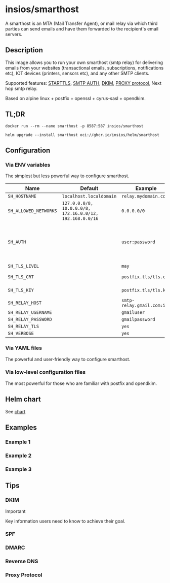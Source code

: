 # insios/smarthost

A smarthost is an MTA (Mail Transfer Agent), or mail relay via which third
parties can send emails and have them forwarded to the recipient's email
servers.

## Description

This image allows you to run your own smarthost (smtp relay) for delivering
emails from your websites (transactional emails, subscriptions, notifications
etc), IOT devices (printers, sensors etc), and any other SMTP clients.

Supported features:
    [STARTTLS](https://en.wikipedia.org/wiki/STARTTLS),
    [SMTP AUTH](https://en.wikipedia.org/wiki/SMTP_Authentication),
    [DKIM](https://en.wikipedia.org/wiki/DomainKeys_Identified_Mail),
    [PROXY protocol](https://www.haproxy.org/download/1.8/doc/proxy-protocol.txt),
    Next hop smtp relay.

Based on alpine linux + postfix + openssl + cyrus-sasl + opendkim.

## TL;DR

```shell
docker run --rm --name smarthost -p 8587:587 insios/smarthost
```

```shell
helm upgrade --install smarthost oci://ghcr.io/insios/helm/smarthost
```

## Configuration

### Via ENV variables

The simplest but less powerful way to configure smarthost.

| Name | Default | Example | Description |
| ---- | ------- | ------- | ----------- |
| `SH_HOSTNAME`         | `localhost.localdomain`   | `relay.mydomain.com`          |  |
| `SH_ALLOWED_NETWORKS` | `127.0.0.0/8, 10.0.0.0/8, 172.16.0.0/12, 192.168.0.0/16`  | `0.0.0.0/0` |  |
| `SH_AUTH`             |                           | `user:password`               | Colon separated username and password for smtp clients authorization |
| `SH_TLS_LEVEL`        |                           | `may`                         | `may` or `encrypt` |
| `SH_TLS_CRT`          |                           | `postfix.tls/tls.crt`         | relative to `/etc/smarthost` |
| `SH_TLS_KEY`          |                           | `postfix.tls/tls.key`         | relative to `/etc/smarthost` |
| `SH_RELAY_HOST`       |                           | `smtp-relay.gmail.com:587`    |  |
| `SH_RELAY_USERNAME`   |                           | `gmailuser`                   |  |
| `SH_RELAY_PASSWORD`   |                           | `gmailpassword`               |  |
| `SH_RELAY_TLS`        |                           | `yes`                         |  |
| `SH_VERBOSE`          |                           | `yes`                         |  |

### Via YAML files

The powerful and user-friendly way to configure smarthost.

### Via low-level configuration files

The most powerful for those who are familiar with postfix and opendkim.

## Helm chart

See [chart](chart)

## Examples

### Example 1

### Example 2

### Example 3

## Tips

### DKIM

> [!IMPORTANT]
> Key information users need to know to achieve their goal.

### SPF

### DMARC

### Reverse DNS

### Proxy Protocol

